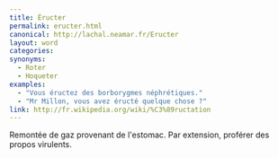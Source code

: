 ```yaml
---
title: Éructer
permalink: eructer.html
canonical: http://lachal.neamar.fr/Eructer
layout: word
categories:
synonyms:
  - Roter
  - Hoqueter
examples:
  - "Vous éructez des borborygmes néphrétiques."
  - "Mr Millon, vous avez éructé quelque chose ?"
link: http://fr.wikipedia.org/wiki/%C3%89ructation
---
```


Remontée de gaz provenant de l'estomac. Par extension, proférer des propos virulents.


